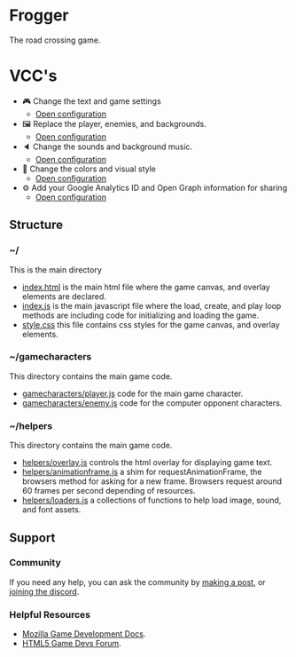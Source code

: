 # Frogger

The road crossing game.

# VCC's

- 🎮 Change the text and game settings
    * [Open configuration](#~/.koji/customization/settings.json!visual)
- 🖼️ Replace the player, enemies, and backgrounds.
    * [Open configuration](#~/.koji/customization/images.json!visual)
- 🔈 Change the sounds and background music.
    * [Open configuration](#~/.koji/customization/sounds.json!visual)
- 💅 Change the colors and visual style
    * [Open configuration](#~/.koji/customization/colors.json!visual)
- ⚙️ Add your Google Analytics ID and Open Graph information for sharing
    * [Open configuration](#~/.koji/customization/metadata.json!visual)

## Structure
### ~/
This is the main directory
- [index.html](#~/index.html) is the main html file where the game canvas, and overlay elements are declared.
- [index.js](#~/index.js) is the main javascript file where the load, create, and play loop methods are including code for initializing and loading the game.
- [style.css](#~/style.css) this file contains css styles for the game canvas, and overlay elements.

### ~/gamecharacters
This directory contains the main game code.
- [gamecharacters/player.js](#~/gamecharacters/player.js) code for the main game character.
- [gamecharacters/enemy.js](#~/gamecharacters/enemy.js) code for the computer opponent characters.

### ~/helpers
This directory contains the main game code.
- [helpers/overlay.js](#~/helpers/overlay.js) controls the html overlay for displaying game text.
- [helpers/animationframe.js](#~/helpers/animationframe.js) a shim for requestAnimationFrame, the browsers method for asking for a new frame. Browsers request around 60 frames per second depending of resources.
- [helpers/loaders.js](#~/helpers/loaders.js) a collections of functions to help load image, sound, and font assets.

## Support
### Community
If you need any help, you can ask the community by [making a post](https://gokoji.com/posts), or [joining the discord](https://discordapp.com/invite/eQuMJF6).

### Helpful Resources
- [Mozilla Game Development Docs](https://developer.mozilla.org/en-US/docs/Games).
- [HTML5 Game Devs Forum](http://www.html5gamedevs.com/).